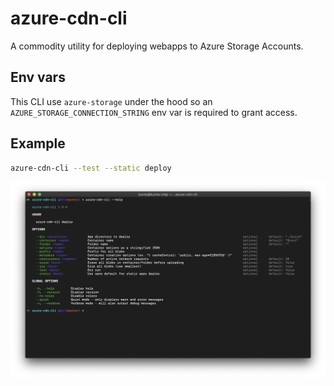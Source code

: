 # azure-cdn-cli

A commodity utility for deploying webapps to Azure Storage Accounts.

## Env vars

This CLI use `azure-storage` under the hood so an
`AZURE_STORAGE_CONNECTION_STRING` env var is required to grant access.

## Example

```bash
azure-cdn-cli --test --static deploy
```

![Help screenshot](./screenshot.png)
